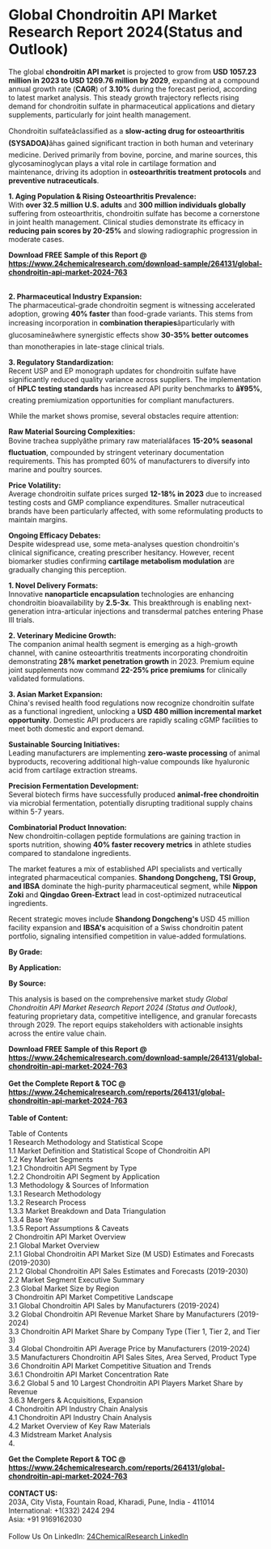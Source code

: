 <h1>Global Chondroitin API Market Research Report 2024(Status and Outlook)</h1><p>The global <strong>chondroitin API market</strong> is projected to grow from <strong>USD 1057.23 million in 2023 to USD 1269.76 million by 2029</strong>, expanding at a compound annual growth rate (<strong>CAGR</strong>) of <strong>3.10%</strong> during the forecast period, according to latest market analysis. This steady growth trajectory reflects rising demand for chondroitin sulfate in pharmaceutical applications and dietary supplements, particularly for joint health management.</p><p>Chondroitin sulfateâclassified as a <strong>slow-acting drug for osteoarthritis (SYSADOA)</strong>âhas gained significant traction in both human and veterinary medicine. Derived primarily from bovine, porcine, and marine sources, this glycosaminoglycan plays a vital role in cartilage formation and maintenance, driving its adoption in <strong>osteoarthritis treatment protocols</strong> and <strong>preventive nutraceuticals</strong>.</p><p><strong>1. Aging Population &amp; Rising Osteoarthritis Prevalence:</strong><br>
With <strong>over 32.5 million U.S. adults</strong> and <strong>300 million individuals globally</strong> suffering from osteoarthritis, chondroitin sulfate has become a cornerstone in joint health management. Clinical studies demonstrate its efficacy in <strong>reducing pain scores by 20-25%</strong> and slowing radiographic progression in moderate cases.</p><div><b>Download FREE Sample of this Report @ 
            <a href="https://www.24chemicalresearch.com/download-sample/264131/global-chondroitin-api-market-2024-763">
            https://www.24chemicalresearch.com/download-sample/264131/global-chondroitin-api-market-2024-763</a></b></div><br><p><strong>2. Pharmaceutical Industry Expansion:</strong><br>
The pharmaceutical-grade chondroitin segment is witnessing accelerated adoption, growing <strong>40% faster</strong> than food-grade variants. This stems from increasing incorporation in <strong>combination therapies</strong>âparticularly with glucosamineâwhere synergistic effects show <strong>30-35% better outcomes</strong> than monotherapies in late-stage clinical trials.</p><p><strong>3. Regulatory Standardization:</strong><br>
Recent USP and EP monograph updates for chondroitin sulfate have significantly reduced quality variance across suppliers. The implementation of <strong>HPLC testing standards</strong> has increased API purity benchmarks to <strong>â¥95%</strong>, creating premiumization opportunities for compliant manufacturers.</p><p>While the market shows promise, several obstacles require attention:</p><p><strong>Raw Material Sourcing Complexities:</strong><br>
    Bovine trachea supplyâthe primary raw materialâfaces <strong>15-20% seasonal fluctuation</strong>, compounded by stringent veterinary documentation requirements. This has prompted 60% of manufacturers to diversify into marine and poultry sources.</p><p><strong>Price Volatility:</strong><br>
    Average chondroitin sulfate prices surged <strong>12-18% in 2023</strong> due to increased testing costs and GMP compliance expenditures. Smaller nutraceutical brands have been particularly affected, with some reformulating products to maintain margins.</p><p><strong>Ongoing Efficacy Debates:</strong><br>
    Despite widespread use, some meta-analyses question chondroitin's clinical significance, creating prescriber hesitancy. However, recent biomarker studies confirming <strong>cartilage metabolism modulation</strong> are gradually changing this perception.</p><p><strong>1. Novel Delivery Formats:</strong><br>
Innovative <strong>nanoparticle encapsulation</strong> technologies are enhancing chondroitin bioavailability by <strong>2.5-3x</strong>. This breakthrough is enabling next-generation intra-articular injections and transdermal patches entering Phase III trials.</p><p><strong>2. Veterinary Medicine Growth:</strong><br>
The companion animal health segment is emerging as a high-growth channel, with canine osteoarthritis treatments incorporating chondroitin demonstrating <strong>28% market penetration growth</strong> in 2023. Premium equine joint supplements now command <strong>22-25% price premiums</strong> for clinically validated formulations.</p><p><strong>3. Asian Market Expansion:</strong><br>
China's revised health food regulations now recognize chondroitin sulfate as a functional ingredient, unlocking a <strong>USD 480 million incremental market opportunity</strong>. Domestic API producers are rapidly scaling cGMP facilities to meet both domestic and export demand.</p><p><strong>Sustainable Sourcing Initiatives:</strong><br>
    Leading manufacturers are implementing <strong>zero-waste processing</strong> of animal byproducts, recovering additional high-value compounds like hyaluronic acid from cartilage extraction streams.</p><p><strong>Precision Fermentation Development:</strong><br>
    Several biotech firms have successfully produced <strong>animal-free chondroitin</strong> via microbial fermentation, potentially disrupting traditional supply chains within 5-7 years.</p><p><strong>Combinatorial Product Innovation:</strong><br>
    New chondroitin-collagen peptide formulations are gaining traction in sports nutrition, showing <strong>40% faster recovery metrics</strong> in athlete studies compared to standalone ingredients.</p><p>The market features a mix of established API specialists and vertically integrated pharmaceutical companies. <strong>Shandong Dongcheng, TSI Group, and IBSA</strong> dominate the high-purity pharmaceutical segment, while <strong>Nippon Zoki</strong> and <strong>Qingdao Green-Extract</strong> lead in cost-optimized nutraceutical ingredients.</p><p>Recent strategic moves include <strong>Shandong Dongcheng's</strong> USD 45 million facility expansion and <strong>IBSA's</strong> acquisition of a Swiss chondroitin patent portfolio, signaling intensified competition in value-added formulations.</p><p><strong>By Grade:</strong></p><p><strong>By Application:</strong></p><p><strong>By Source:</strong></p><p>This analysis is based on the comprehensive market study <em>Global Chondroitin API Market Research Report 2024 (Status and Outlook)</em>, featuring proprietary data, competitive intelligence, and granular forecasts through 2029. The report equips stakeholders with actionable insights across the entire value chain.</p><div><b>Download FREE Sample of this Report @ 
            <a href="https://www.24chemicalresearch.com/download-sample/264131/global-chondroitin-api-market-2024-763">
            https://www.24chemicalresearch.com/download-sample/264131/global-chondroitin-api-market-2024-763</a></b></div><br><div><b>Get the Complete Report & TOC @ 
            <a href="https://www.24chemicalresearch.com/reports/264131/global-chondroitin-api-market-2024-763">
            https://www.24chemicalresearch.com/reports/264131/global-chondroitin-api-market-2024-763</a></b></div><br>
            <b>Table of Content:</b><p>Table of Contents<br />
1 Research Methodology and Statistical Scope<br />
1.1 Market Definition and Statistical Scope of Chondroitin API<br />
1.2 Key Market Segments<br />
1.2.1 Chondroitin API Segment by Type<br />
1.2.2 Chondroitin API Segment by Application<br />
1.3 Methodology & Sources of Information<br />
1.3.1 Research Methodology<br />
1.3.2 Research Process<br />
1.3.3 Market Breakdown and Data Triangulation<br />
1.3.4 Base Year<br />
1.3.5 Report Assumptions & Caveats<br />
2 Chondroitin API Market Overview<br />
2.1 Global Market Overview<br />
2.1.1 Global Chondroitin API Market Size (M USD) Estimates and Forecasts (2019-2030)<br />
2.1.2 Global Chondroitin API Sales Estimates and Forecasts (2019-2030)<br />
2.2 Market Segment Executive Summary<br />
2.3 Global Market Size by Region<br />
3 Chondroitin API Market Competitive Landscape<br />
3.1 Global Chondroitin API Sales by Manufacturers (2019-2024)<br />
3.2 Global Chondroitin API Revenue Market Share by Manufacturers (2019-2024)<br />
3.3 Chondroitin API Market Share by Company Type (Tier 1, Tier 2, and Tier 3)<br />
3.4 Global Chondroitin API Average Price by Manufacturers (2019-2024)<br />
3.5 Manufacturers Chondroitin API Sales Sites, Area Served, Product Type<br />
3.6 Chondroitin API Market Competitive Situation and Trends<br />
3.6.1 Chondroitin API Market Concentration Rate<br />
3.6.2 Global 5 and 10 Largest Chondroitin API Players Market Share by Revenue<br />
3.6.3 Mergers & Acquisitions, Expansion<br />
4 Chondroitin API Industry Chain Analysis<br />
4.1 Chondroitin API Industry Chain Analysis<br />
4.2 Market Overview of Key Raw Materials<br />
4.3 Midstream Market Analysis<br />
4.</p><div><b>Get the Complete Report & TOC @ 
            <a href="https://www.24chemicalresearch.com/reports/264131/global-chondroitin-api-market-2024-763">
            https://www.24chemicalresearch.com/reports/264131/global-chondroitin-api-market-2024-763</a></b></div><br><b>CONTACT US:</b><br>
            203A, City Vista, Fountain Road, Kharadi, Pune, India - 411014<br>
            International: +1(332) 2424 294<br>
            Asia: +91 9169162030 <br><br>
            Follow Us On LinkedIn: <a href="https://www.linkedin.com/company/24chemicalresearch/">24ChemicalResearch LinkedIn</a>